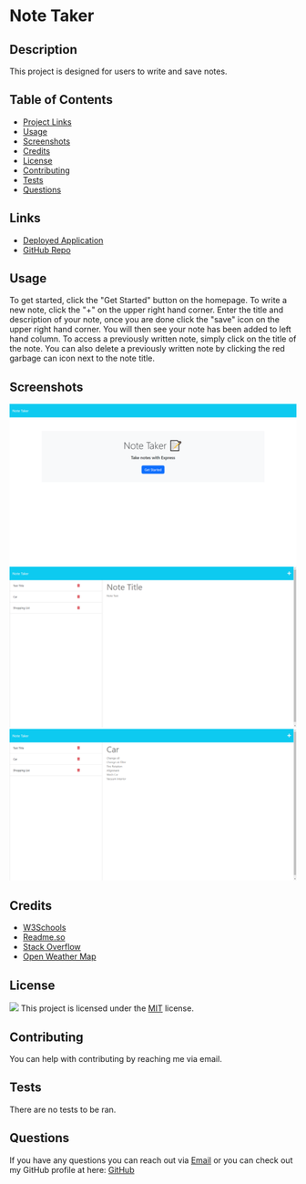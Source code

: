 
  # Note Taker

  ## Description
This project is designed for users to write and save notes.

  ## Table of Contents
  * [Project Links](#links)
  * [Usage](#usage)
  * [Screenshots](#screenshots)
  * [Credits](#credits)
  * [License](#license)
  * [Contributing](#contributing)
  * [Tests](#tests)
  * [Questions](#questions)

  ## Links
  * [Deployed Application](https://hidden-escarpment-47536.herokuapp.com/)
  * [GitHub Repo](https://github.com/jeaustins27/Note-Taker)

  ## Usage
To get started, click the "Get Started" button on the homepage. To write a new note, click the "+" on the upper right hand corner. Enter the title and description of your  note, once you are done click the "save" icon on the upper right hand corner. You will then see your note has been added to left hand column. To access a previously written note, simply click on the title of the note. You can also delete a previously written note by clicking the red garbage  can icon next to the note title.

  ## Screenshots
  ![Get Started](./public/assets/images/NoteTaker_GetStarted.png)
  ![New Note](./public/assets/images/NoteTaker_NewNote.png)
  ![Saved Note](./public/assets/images/NoteTaker_SavedNote.png)

  ## Credits
  * [W3Schools](https://www.w3schools.com/)
  * [Readme.so](https://readme.so/)
  * [Stack Overflow](https://stackoverflow.com)
  * [Open Weather Map](https://openweathermap.org/forecast5)

  
  ## License
  
  ![](https://img.shields.io/badge/License-MIT-blue.svg)
  This project is licensed under the [MIT](https://choosealicense.com/licenses/mit/) license.

    

  ## Contributing
  You can help with contributing by reaching me via email.

  ## Tests
  There are no tests to be ran.

  ## Questions
  If you have any questions you can reach out via [Email](mailto:JeaustinS27@gmail.com) or you can check out my GitHub profile at here: [GitHub](https://github.com/jeaustins27)
